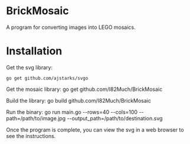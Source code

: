 BrickMosaic
===========

A program for converting images into LEGO mosaics.

# Installation
Get the svg library:

    go get github.com/ajstarks/svgo

Get the mosaic library:
    go get github.com/I82Much/BrickMosaic

Build the library:
    go build github.com/I82Much/BrickMosaic

Run the binary:
    go run main.go --rows=40 --cols=100 --path=/path/to/image.jpg --output_path=/path/to/destination.svg

Once the program is complete, you can view the svg in a web browser to see the instructions.
